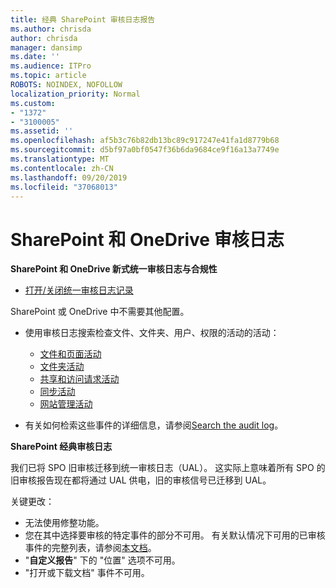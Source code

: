 ```yaml
---
title: 经典 SharePoint 审核日志报告
ms.author: chrisda
author: chrisda
manager: dansimp
ms.date: ''
ms.audience: ITPro
ms.topic: article
ROBOTS: NOINDEX, NOFOLLOW
localization_priority: Normal
ms.custom:
- "1372"
- "3100005"
ms.assetid: ''
ms.openlocfilehash: af5b3c76b82db13bc89c917247e41fa1d8779b68
ms.sourcegitcommit: d5bf97a0bf0547f36b6da9684ce9f16a13a7749e
ms.translationtype: MT
ms.contentlocale: zh-CN
ms.lasthandoff: 09/20/2019
ms.locfileid: "37068013"
---
```

# <a name="sharepoint-and-onedrive-audit-logs"></a>SharePoint 和 OneDrive 审核日志

**SharePoint 和 OneDrive 新式统一审核日志与合规性**

- [打开/关闭统一审核日志记录](https://docs.microsoft.com/office365/securitycompliance/turn-audit-log-search-on-or-off) 

SharePoint 或 OneDrive 中不需要其他配置。

- 使用审核日志搜索检查文件、文件夹、用户、权限的活动的活动：

    - [文件和页面活动](https://docs.microsoft.com/office365/securitycompliance/search-the-audit-log-in-security-and-compliance)
    - [文件夹活动](https://docs.microsoft.com/office365/securitycompliance/search-the-audit-log-in-security-and-compliance#folder-activities)
    - [共享和访问请求活动](https://docs.microsoft.com/office365/securitycompliance/search-the-audit-log-in-security-and-compliance#sharing-and-access-request-activities)
    - [同步活动](https://docs.microsoft.com/office365/securitycompliance/search-the-audit-log-in-security-and-compliance#synchronization-activities)
    - [网站管理活动](https://docs.microsoft.com/office365/securitycompliance/search-the-audit-log-in-security-and-compliance#site-administration-activities)
- 有关如何检索这些事件的详细信息，请参阅[Search the audit log](https://docs.microsoft.com/office365/securitycompliance/search-the-audit-log-in-security-and-compliance#search-the-audit-log)。

**SharePoint 经典审核日志**

我们已将 SPO 旧审核迁移到统一审核日志（UAL）。 这实际上意味着所有 SPO 的旧审核报告现在都将通过 UAL 供电，旧的审核信号已迁移到 UAL。

关键更改：

- 无法使用修整功能。
- 您在其中选择要审核的特定事件的部分不可用。 有关默认情况下可用的已审核事件的完整列表，请参阅[本文档](https://docs.microsoft.com/office365/securitycompliance/search-the-audit-log-in-security-and-compliance)。
- "**自定义报告**" 下的 "位置" 选项不可用。 
- "打开或下载文档" 事件不可用。 


